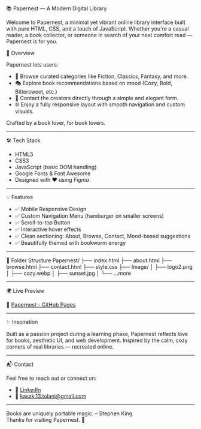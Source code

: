  📚 Papernest — A Modern Digital Library

Welcome to Papernest, a minimal yet vibrant online library interface built with pure HTML, CSS, and a touch of JavaScript. Whether you're a casual reader, a book collector, or someone in search of your next comfort read — Papernest is for you.

🌟 Overview

Papernest lets users:
- 📖 Browse curated categories like Fiction, Classics, Fantasy, and more.
- 🎭 Explore book recommendations based on mood (Cozy, Bold, Bittersweet, etc.)
- 💌 Contact the creators directly through a simple and elegant form.
- 🌐 Enjoy a fully responsive layout with smooth navigation and custom visuals.

Crafted by a book lover, for book lovers.

---

🛠 Tech Stack

- HTML5
- CSS3
- JavaScript (basic DOM handling)
- Google Fonts & Font Awesome
- Designed with ❤ using *Figma*

---

 💡 Features

- ✅ Mobile Responsive Design
- ✅ Custom Navigation Menu (hamburger on smaller screens)
- ✅ Scroll-to-top Button
- ✅ Interactive hover effects
- ✅ Clean sectioning: About, Browse, Contact, Mood-based suggestions
- ✅ Beautifully themed with bookworm energy

---

 📁 Folder Structure
 Papernest/
├── index.html
├── about.html
├── browse.html
├── contact.html
├── style.css
├── Image/
│ ├── logo2.png
│ ├── cozy.webp
│ ├── sunset.jpg
│ └── ...more

---

🌍 Live Preview

🔗 [Papernest - GitHub Pages](https://kasak-13.github.io/PaperNest/)

---

✨ Inspiration

Built as a passion project during a learning phase, Papernest reflects love for books, aesthetic UI, and web development. Inspired by the calm, cozy corners of real libraries — recreated online.

---

📬 Contact

Feel free to reach out or connect on:
- 💼 [LinkedIn](https://www.linkedin.com/in/your-profile)
- 📧 kasak.13.tolani@gmail.com

---

Books are uniquely portable magic. – Stephen King  
Thanks for visiting Papernest. 🌸
